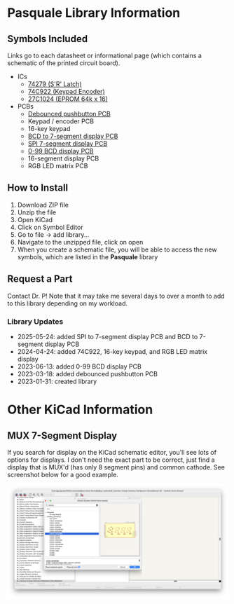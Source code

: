 # Pasquale Library Information

## Symbols Included

Links go to each datasheet or informational page (which contains a schematic of the printed circuit board).

- ICs
  - [74279 (S'R' Latch)](https://doctor-pasquale.com/wp-content/uploads/2019/07/74279-Quad-SR-Latches.pdf)
  - [74C922 (Keypad Encoder)](https://doctor-pasquale.com/wp-content/uploads/2017/05/74922-16-KEY-ENCODER.pdf)
  - [27C1024 (EPROM 64k x 16)](https://doctor-pasquale.com/wp-content/uploads/2018/03/AT27C1024.pdf)
- PCBs
  - [Debounced pushbutton PCB](https://doctor-pasquale.com/debounced-pushbuttons/)
  - Keypad / encoder PCB
  - 16-key keypad
  - [BCD to 7-segment display PCB](https://doctor-pasquale.com/7-segment-decoder-and-display/)
  - [SPI 7-segment display PCB](https://doctor-pasquale.com/7-segment-display-serial-input/)
  - [0-99 BCD display PCB](https://doctor-pasquale.com/0-99-decoder/)
  - 16-segment display PCB
  - RGB LED matrix PCB

## How to Install
1. Download ZIP file
2. Unzip the file
3. Open KiCad
4. Click on Symbol Editor
5. Go to file -> add library...
6. Navigate to the unzipped file, click on open
7. When you create a schematic file, you will be able to access the new symbols, which are listed in the **Pasquale** library

## Request a Part
Contact Dr. P! Note that it may take me several days to over a month to add to this library depending on my workload.

### Library Updates
- 2025-05-24: added SPI to 7-segment display PCB and BCD to 7-segment display PCB
- 2024-04-24: added 74C922, 16-key keypad, and RGB LED matrix display
- 2023-06-13: added 0-99 BCD display PCB
- 2023-03-18: added debounced pushbutton PCB
- 2023-01-31: created library

# Other KiCad Information

## MUX 7-Segment Display

If you search for display on the KiCad schematic editor, you'll see lots of options for displays. I don't need the exact part to be correct, just find a display that is MUX'd (has only 8 segment pins) and common cathode. See screenshot below for a good example.

<img src="https://raw.githubusercontent.com/DoctorPCOD/DoctorPCOD/main/KiCAD/CC-mux-display-kicad.png" alt="Screenshot of an appropriate MUX 7-semgnet display in KiCad." width=800>
